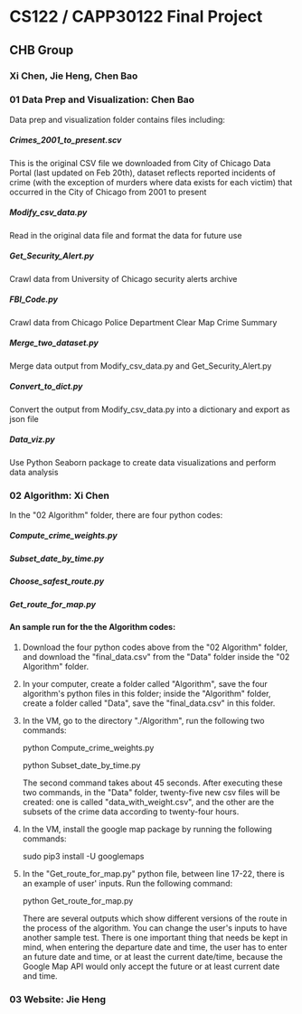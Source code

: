 # CS122 / CAPP30122 Final Project
## CHB Group
### Xi Chen, Jie Heng, Chen Bao


###  01 Data Prep and Visualization: Chen Bao 

Data prep and visualization folder contains files including:

##### Crimes_2001_to_present.scv
This is the original CSV file we downloaded from City of Chicago Data Portal (last updated on Feb 20th), dataset reflects reported  incidents of crime (with the exception of murders where data exists for each victim) that occurred in the City of Chicago from 2001 to present

##### Modify_csv_data.py 
Read in the original data file and format the data for future use

##### Get_Security_Alert.py 
Crawl data from University of Chicago security alerts archive

##### FBI_Code.py
Crawl data from Chicago Police Department Clear Map Crime Summary 

##### Merge_two_dataset.py 
Merge data output from Modify_csv_data.py and Get_Security_Alert.py 

##### Convert_to_dict.py
Convert the output from Modify_csv_data.py into a dictionary and export as json file

##### Data_viz.py 
Use Python Seaborn package to create data visualizations and perform data analysis 



###  02 Algorithm: Xi Chen
   
   In the "02 Algorithm" folder, there are four python codes:

##### Compute_crime_weights.py

##### Subset_date_by_time.py
   
##### Choose_safest_route.py
   
##### Get_route_for_map.py
  
#### An sample run for the the Algorithm codes:

1. Download the four python codes above from the "02 Algorithm" folder, and download the "final_data.csv" from the "Data" folder inside the "02 Algorithm" folder.

2. In your computer, create a folder called "Algorithm", save the four algorithm's python files in this folder; inside the "Algorithm" folder, create a folder called "Data", save the "final_data.csv" in this folder.

3. In the VM, go to the directory "./Algorithm", run the following two commands:
   
   python Compute_crime_weights.py
   
   python Subset_date_by_time.py
   
   The second command takes about 45 seconds. After executing these two commands, in the "Data" folder, twenty-five new csv files will be created: one is called "data_with_weight.csv", and the other are the subsets of the crime data according to twenty-four hours.

3. In the VM, install the google map package by running the following commands:

   sudo pip3 install -U googlemaps
   
4. In the "Get_route_for_map.py" python file, between line 17-22, there is an example of user' inputs. Run the following command:

   python Get_route_for_map.py
   
   There are several outputs which show different versions of the route in the process of the algorithm. You can change the user's inputs to have another sample test. There is one important thing that needs be kept in mind, when entering the departure date and time, the user has to enter an future date and time, or at least the current date/time, because the Google Map API would only accept the future or at least current date and time. 
   
   
   
### 03 Website: Jie Heng
